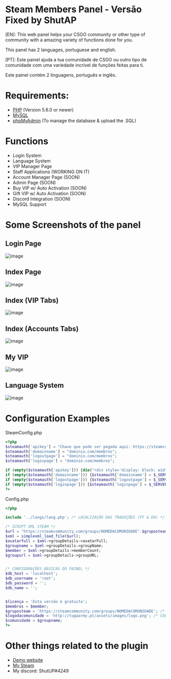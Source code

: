 # Steam Members Panel - Versão Fixed by ShutAP

[EN]:
This web panel helps your CSGO community or other type of community with a amazing variety of functions done for you.

This panel has 2 languages, portuguese and english.

[PT]:
Este painel ajuda a tua comunidade de CSGO ou outro tipo de comunidade com uma variedade incrível de funções feitas para ti.

Este painel contém 2 linguagens, português e inglês.

# Requirements:
- [PHP](https://php.net/) (Version 5.6.0 or newer)
- [MySQL](https://www.mysql.com/)
- [phpMyAdmin](https://www.phpmyadmin.net/) (To manage the database & upload the .SQL)

# Functions
- Login System 
- Language System
- VIP Manager Page
- Staff Applications (WORKING ON IT)
- Account Manager Page (SOON)
- Admin Page (SOON)
- Buy VIP w/ Auto Activation (SOON)
- Gift VIP w/ Auto Activation (SOON)
- Discord Integration (SOON)
- MySQL Support

# Some Screenshots of the panel
## Login Page
![image](https://user-images.githubusercontent.com/41197101/59125477-610fd400-895a-11e9-92ea-490b2511ad28.png)

## Index Page
![image](https://user-images.githubusercontent.com/41197101/59125513-75ec6780-895a-11e9-8810-da396d4d16eb.png)

## Index (VIP Tabs)
![image](https://user-images.githubusercontent.com/41197101/59125548-8dc3eb80-895a-11e9-8def-083d10237908.png)

## Index (Accounts Tabs)
![image](https://user-images.githubusercontent.com/41197101/59125579-a7653300-895a-11e9-9733-0ce4b50c40c5.png)

## My VIP
![image](https://user-images.githubusercontent.com/41197101/59125290-c6af9080-8959-11e9-977c-4f08baf4db89.png)

## Language System
![image](https://user-images.githubusercontent.com/41197101/59125603-b6e47c00-895a-11e9-9c1e-f67847fd1a0e.png)

# Configuration Examples
SteamConfig.php
```php
<?php
$steamauth['apikey'] = "Chave que pode ser pegada aqui: https://steamcommunity.com/dev/apikey"; 
$steamauth['domainname'] = "dominio.com/membros"; 
$steamauth['logoutpage'] = "dominio.com/membros"; 
$steamauth['loginpage'] = "dominio.com/membros"; 

if (empty($steamauth['apikey'])) {die("<div style='display: block; width: 100%; background-color: red; text-align: center;'>SteamAuth:<br>Please supply an API-Key!<br>Find this in steamauth/SteamConfig.php, Find the '<b>\$steamauth['apikey']</b>' Array. </div>");}
if (empty($steamauth['domainname'])) {$steamauth['domainname'] = $_SERVER['SERVER_NAME'];}
if (empty($steamauth['logoutpage'])) {$steamauth['logoutpage'] = $_SERVER['PHP_SELF'];}
if (empty($steamauth['loginpage'])) {$steamauth['loginpage'] = $_SERVER['PHP_SELF'];}
?>
```

Config.php
```php
<?php

include '../langs/lang.php'; /* LOCALIZAÇÃO DAS TRADUÇÕES (PT & EN) */

/* SCRIPT XML STEAM */
$url = "https://steamcommunity.com/groups/NOMEDACOMUNIDADE".$gruposteam."/memberslistxml/?xml=1";
$xml = simplexml_load_file($url);
$avatarfull = $xml->groupDetails->avatarFull;
$groupname = $xml->groupDetails->groupName;
$member = $xml->groupDetails->memberCount;
$groupurl = $xml->groupDetails->groupURL;


/* CONFIGURAÇÕES BÁSICAS DO PAINEL */
$db_host = 'localhost';
$db_username = 'root';
$db_password = '';
$db_name = '';


$licença = 'Esta versão é gratuita';
$membros = $member;
$gruposteam = 'https://steamcommunity.com/groups/NOMEDACOMUNIDADE'; /* COLOCA AQUI O LINK DO GRUPO DA STEAM */
$logodacomunidade = 'http://tugaarmy.pt/assets/images/logo.png'; /* COLOCA AQUI O LINK DO LOGÓTIPO DA TUA COMUNIDADE (PNG) */
$comunidade = $groupname;
?>
```

# Other things related to the plugin
- [Demo website](https://tugaarmy.pt/membros/)
- [My Steam](https://steamcommunity.com/id/ShutAP1337)
- My discord: ShutUP#4249
